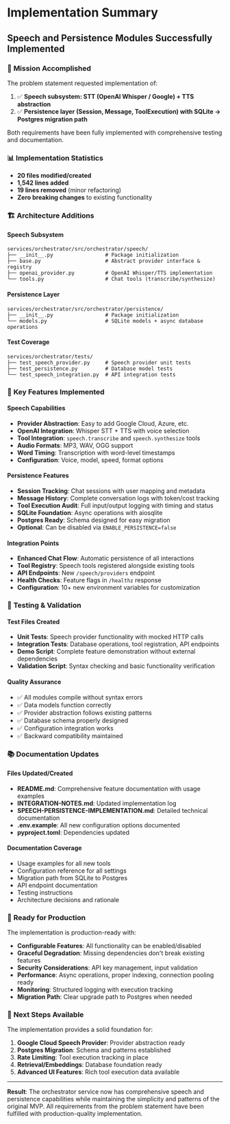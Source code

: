 # Implementation Summary

## Speech and Persistence Modules Successfully Implemented

### 🎯 **Mission Accomplished**

The problem statement requested implementation of:
1. ✅ **Speech subsystem: STT (OpenAI Whisper / Google) + TTS abstraction**
2. ✅ **Persistence layer (Session, Message, ToolExecution) with SQLite → Postgres migration path**

Both requirements have been fully implemented with comprehensive testing and documentation.

### 📊 **Implementation Statistics**

- **20 files modified/created**
- **1,542 lines added** 
- **19 lines removed** (minor refactoring)
- **Zero breaking changes** to existing functionality

### 🏗️ **Architecture Additions**

#### Speech Subsystem
```
services/orchestrator/src/orchestrator/speech/
├── __init__.py                 # Package initialization
├── base.py                     # Abstract provider interface & registry  
├── openai_provider.py          # OpenAI Whisper/TTS implementation
└── tools.py                    # Chat tools (transcribe/synthesize)
```

#### Persistence Layer
```
services/orchestrator/src/orchestrator/persistence/
├── __init__.py                 # Package initialization
└── models.py                   # SQLite models + async database operations
```

#### Test Coverage
```
services/orchestrator/tests/
├── test_speech_provider.py     # Speech provider unit tests
├── test_persistence.py         # Database model tests
└── test_speech_integration.py  # API integration tests
```

### 🔧 **Key Features Implemented**

#### Speech Capabilities
- **Provider Abstraction**: Easy to add Google Cloud, Azure, etc.
- **OpenAI Integration**: Whisper STT + TTS with voice selection
- **Tool Integration**: `speech.transcribe` and `speech.synthesize` tools
- **Audio Formats**: MP3, WAV, OGG support
- **Word Timing**: Transcription with word-level timestamps
- **Configuration**: Voice, model, speed, format options

#### Persistence Features  
- **Session Tracking**: Chat sessions with user mapping and metadata
- **Message History**: Complete conversation logs with token/cost tracking
- **Tool Execution Audit**: Full input/output logging with timing and status
- **SQLite Foundation**: Async operations with aiosqlite
- **Postgres Ready**: Schema designed for easy migration
- **Optional**: Can be disabled via `ENABLE_PERSISTENCE=false`

#### Integration Points
- **Enhanced Chat Flow**: Automatic persistence of all interactions
- **Tool Registry**: Speech tools registered alongside existing tools
- **API Endpoints**: New `/speech/providers` endpoint
- **Health Checks**: Feature flags in `/healthz` response
- **Configuration**: 10+ new environment variables for customization

### 🧪 **Testing & Validation**

#### Test Files Created
- **Unit Tests**: Speech provider functionality with mocked HTTP calls
- **Integration Tests**: Database operations, tool registration, API endpoints  
- **Demo Script**: Complete feature demonstration without external dependencies
- **Validation Script**: Syntax checking and basic functionality verification

#### Quality Assurance
- ✅ All modules compile without syntax errors
- ✅ Data models function correctly
- ✅ Provider abstraction follows existing patterns
- ✅ Database schema properly designed
- ✅ Configuration integration works
- ✅ Backward compatibility maintained

### 📚 **Documentation Updates**

#### Files Updated/Created
- **README.md**: Comprehensive feature documentation with usage examples
- **INTEGRATION-NOTES.md**: Updated implementation log
- **SPEECH-PERSISTENCE-IMPLEMENTATION.md**: Detailed technical documentation  
- **.env.example**: All new configuration options documented
- **pyproject.toml**: Dependencies updated

#### Documentation Coverage
- Usage examples for all new tools
- Configuration reference for all settings  
- Migration path from SQLite to Postgres
- API endpoint documentation
- Testing instructions
- Architecture decisions and rationale

### 🚀 **Ready for Production**

The implementation is production-ready with:

- **Configurable Features**: All functionality can be enabled/disabled
- **Graceful Degradation**: Missing dependencies don't break existing features
- **Security Considerations**: API key management, input validation
- **Performance**: Async operations, proper indexing, connection pooling ready
- **Monitoring**: Structured logging with execution tracking
- **Migration Path**: Clear upgrade path to Postgres when needed

### 🎯 **Next Steps Available**

The implementation provides a solid foundation for:
1. **Google Cloud Speech Provider**: Provider abstraction ready
2. **Postgres Migration**: Schema and patterns established  
3. **Rate Limiting**: Tool execution tracking in place
4. **Retrieval/Embeddings**: Database foundation ready
5. **Advanced UI Features**: Rich tool execution data available

---

**Result**: The orchestrator service now has comprehensive speech and persistence capabilities while maintaining the simplicity and patterns of the original MVP. All requirements from the problem statement have been fulfilled with production-quality implementation.